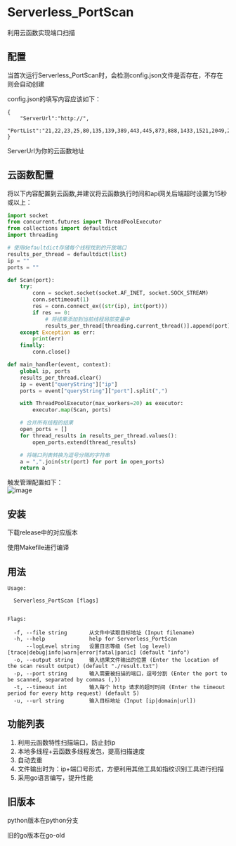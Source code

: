 # Serverless_PortScan
利用云函数实现端口扫描

## 配置
当首次运行Serverless_PortScan时，会检测config.json文件是否存在，不存在则会自动创建

config.json的填写内容应该如下：  
```
{
    "ServerUrl":"http://",
    "PortList":"21,22,23,25,80,135,139,389,443,445,873,888,1433,1521,2049,2181,2375,2379,3306,3389,3690,5432,5900,5985,5986,6379,6443,7001,8000,8061,8080,8089,8161,8500,8443,8649,8888,9080,10250,10255,11211,13389,16379,27017,27019,23791,30000,50070,63791"
}
```
ServerUrl为你的云函数地址  


## 云函数配置
将以下内容配置到云函数,并建议将云函数执行时间和api网关后端超时设置为15秒或以上：

```python
import socket
from concurrent.futures import ThreadPoolExecutor
from collections import defaultdict
import threading

# 使用defaultdict存储每个线程找到的开放端口
results_per_thread = defaultdict(list)
ip = ""
ports = ""

def Scan(port):
    try:
        conn = socket.socket(socket.AF_INET, socket.SOCK_STREAM)
        conn.settimeout(1)
        res = conn.connect_ex((str(ip), int(port)))
        if res == 0:
            # 将结果添加到当前线程局部变量中
            results_per_thread[threading.current_thread()].append(port)
    except Exception as err:
        print(err)
    finally:
        conn.close()

def main_handler(event, context):
    global ip, ports
    results_per_thread.clear()
    ip = event["queryString"]["ip"]
    ports = event["queryString"]["port"].split(",")

    with ThreadPoolExecutor(max_workers=20) as executor:
        executor.map(Scan, ports)

    # 合并所有线程的结果
    open_ports = []
    for thread_results in results_per_thread.values():
        open_ports.extend(thread_results)

    # 将端口列表转换为逗号分隔的字符串
    a = ",".join(str(port) for port in open_ports)
    return a
```

触发管理配置如下：  
![image](https://github.com/shadowabi/Serverless_PortScan/assets/50265741/899e0445-dd7c-4c2b-9bdd-26c248fa0eb6)


## 安装
下载release中的对应版本

使用Makefile进行编译


## 用法
```
Usage:  

  Serverless_PortScan [flags]  


Flags:  

  -f, --file string       从文件中读取目标地址 (Input filename)  
  -h, --help              help for Serverless_PortScan  
      --logLevel string   设置日志等级 (Set log level) [trace|debug|info|warn|error|fatal|panic] (default "info")  
  -o, --output string     输入结果文件输出的位置 (Enter the location of the scan result output) (default "./result.txt")  
  -p, --port string       输入需要被扫描的端口，逗号分割 (Enter the port to be scanned, separated by commas (,))  
  -t, --timeout int       输入每个 http 请求的超时时间 (Enter the timeout period for every http request) (default 5)  
  -u, --url string        输入目标地址 (Input [ip|domain|url]) 
```


## 功能列表

1. 利用云函数特性扫描端口，防止封ip
2. 本地多线程+云函数多线程发包，提高扫描速度
3. 自动去重
4. 文件输出时为：ip+端口号形式，方便利用其他工具如指纹识别工具进行扫描
5. 采用go语言编写，提升性能


## 旧版本

python版本在python分支  

旧的go版本在go-old

